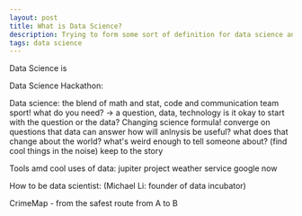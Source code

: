 ```yaml
---
layout: post
title: What is Data Science? 
description: Trying to form some sort of definition for data science and why you should be interested. 
tags: data science
---
```





Data Science is

Data Science Hackathon:

Data science: the blend of math and stat, code and communication
team sport!
what do you need? -> a question, data, technology
is it okay to start with the question or the data?
Changing science formula! 
converge on questions that data can answer
how will anlnysis be useful? what does that change about the world?
what's weird enough to tell someone about? (find cool things in the noise)
keep to the story


Tools amd cool uses of data:
jupiter project
weather service
google now

How to be data scientist:
(Michael Li: founder of data incubator)

CrimeMap - from the safest route from A to B


